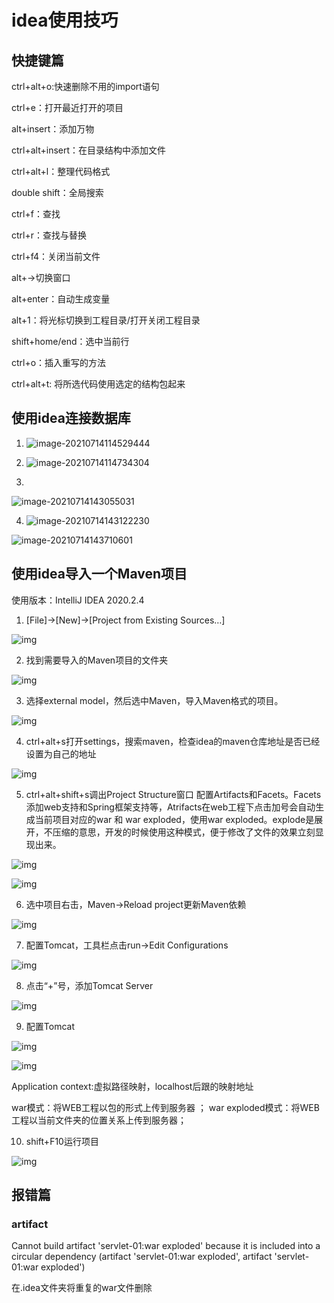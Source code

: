 # idea使用技巧

## 快捷键篇

ctrl+alt+o:快速删除不用的import语句

ctrl+e：打开最近打开的项目

alt+insert：添加万物

ctrl+alt+insert：在目录结构中添加文件

ctrl+alt+l：整理代码格式

double shift：全局搜索

ctrl+f：查找

ctrl+r：查找与替换

ctrl+f4：关闭当前文件

alt+→切换窗口

alt+enter：自动生成变量

alt+1：将光标切换到工程目录/打开关闭工程目录

shift+home/end：选中当前行

ctrl+o：插入重写的方法

ctrl+alt+t: 将所选代码使用选定的结构包起来



















## 使用idea连接数据库

1. ![image-20210714114529444](idea使用技巧.assets/image-20210714114529444.png)

   

2. ![image-20210714114734304](idea使用技巧.assets/image-20210714114734304.png)



3. 

![image-20210714143055031](idea使用技巧.assets/image-20210714143055031.png)



4. ![image-20210714143122230](idea使用技巧.assets/image-20210714143122230.png)

![image-20210714143710601](idea使用技巧.assets/image-20210714143710601.png)





## 使用idea导入一个Maven项目

使用版本：IntelliJ IDEA 2020.2.4

1. [File]→[New]→[Project from Existing Sources…]

![img](idea使用技巧.assets/wps1.jpg) 

2. 找到需要导入的Maven项目的文件夹

![img](idea使用技巧.assets/wps2.jpg) 

 

3. 选择external model，然后选中Maven，导入Maven格式的项目。

![img](idea使用技巧.assets/wps3.jpg) 



4. ctrl+alt+s打开settings，搜索maven，检查idea的maven仓库地址是否已经设置为自己的地址

![img](idea使用技巧.assets/wps4.jpg) 



5. ctrl+alt+shift+s调出Project Structure窗口 配置Artifacts和Facets。Facets添加web支持和Spring框架支持等，Atrifacts在web工程下点击加号会自动生成当前项目对应的war 和 war exploded，使用war exploded。explode是展开，不压缩的意思，开发的时候使用这种模式，便于修改了文件的效果立刻显现出来。

![img](idea使用技巧.assets/wps5.jpg) 

![img](idea使用技巧.assets/wps6.jpg) 



6. 选中项目右击，Maven→Reload project更新Maven依赖

![img](idea使用技巧.assets/wps7.jpg) 

 

7. 配置Tomcat，工具栏点击run→Edit Configurations

![img](idea使用技巧.assets/wps8.jpg) 



8. 点击“+”号，添加Tomcat Server

![img](idea使用技巧.assets/wps9.jpg) 

 

9. 配置Tomcat

![img](idea使用技巧.assets/wps10.jpg) 

![img](idea使用技巧.assets/wps11.jpg) 

Application context:虚拟路径映射，localhost后跟的映射地址

war模式：将WEB工程以包的形式上传到服务器 ；
war exploded模式：将WEB工程以当前文件夹的位置关系上传到服务器；

10. shift+F10运行项目

![img](idea使用技巧.assets/wps12.jpg)











## 报错篇

### artifact

Cannot build artifact 'servlet-01:war exploded' because it is included into a circular dependency (artifact 'servlet-01:war exploded', artifact 'servlet-01:war exploded')

在.idea文件夹将重复的war文件删除
